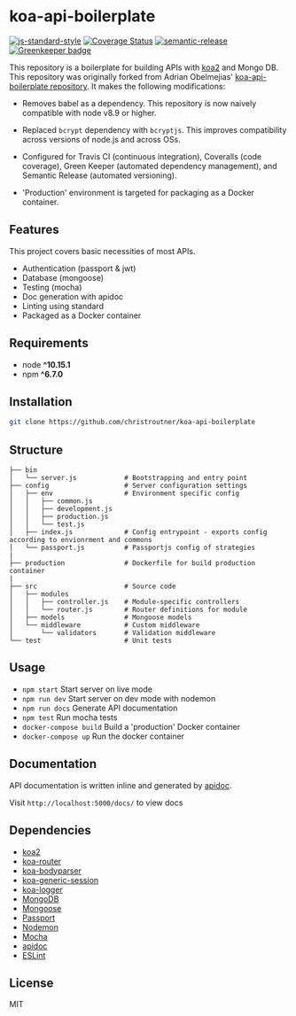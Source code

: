 # koa-api-boilerplate
[![js-standard-style](https://img.shields.io/badge/code%20style-standard-brightgreen.svg)](http://standardjs.com) [![Coverage Status](https://coveralls.io/repos/github/christroutner/babel-free-koa2-api-boilerplate/badge.svg?branch=unstable)](https://coveralls.io/github/christroutner/babel-free-koa2-api-boilerplate?branch=unstable) [![semantic-release](https://img.shields.io/badge/%20%20%F0%9F%93%A6%F0%9F%9A%80-semantic--release-e10079.svg)](https://github.com/semantic-release/semantic-release) [![Greenkeeper badge](https://badges.greenkeeper.io/christroutner/babel-free-koa2-api-boilerplate.svg)](https://greenkeeper.io/)


This repository is a boilerplate for building APIs with
[koa2](https://github.com/koajs/koa/tree/v2.x) and Mongo DB.
This repository was originally forked from Adrian Obelmejias'
[koa-api-boilerplate repository](https://github.com/adrianObel/koa2-api-boilerplate).
It makes the following modifications:

- Removes babel as a dependency. This repository is now naively compatible with
  node v8.9 or higher.

- Replaced `bcrypt` dependency with `bcryptjs`. This improves compatibility across
  versions of node.js and across OSs.

- Configured for Travis CI (continuous integration), Coveralls (code coverage), Green Keeper (automated dependency management), and Semantic Release (automated versioning).

- 'Production' environment is targeted for packaging as a Docker container.

## Features
This project covers basic necessities of most APIs.
* Authentication (passport & jwt)
* Database (mongoose)
* Testing (mocha)
* Doc generation with apidoc
* Linting using standard
* Packaged as a Docker container



## Requirements
* node __^10.15.1__
* npm __^6.7.0__

## Installation
```bash
git clone https://github.com/christroutner/koa-api-boilerplate
```

## Structure
```
├── bin
│   └── server.js            # Bootstrapping and entry point
├── config                   # Server configuration settings
│   ├── env                  # Environment specific config
│   │   ├── common.js
│   │   ├── development.js
│   │   ├── production.js
│   │   └── test.js
│   ├── index.js             # Config entrypoint - exports config according to envionrment and commons
│   └── passport.js          # Passportjs config of strategies
|
├── production               # Dockerfile for build production container
|
├── src                      # Source code
│   ├── modules
│   │   ├── controller.js    # Module-specific controllers
│   │   └── router.js        # Router definitions for module
│   ├── models               # Mongoose models
│   └── middleware           # Custom middleware
│       └── validators       # Validation middleware
└── test                     # Unit tests
```

## Usage
* `npm start` Start server on live mode
* `npm run dev` Start server on dev mode with nodemon
* `npm run docs` Generate API documentation
* `npm test` Run mocha tests
* `docker-compose build` Build a 'production' Docker container
* `docker-compose up` Run the docker container

## Documentation
API documentation is written inline and generated by [apidoc](http://apidocjs.com/).

Visit `http://localhost:5000/docs/` to view docs


## Dependencies
* [koa2](https://github.com/koajs/koa/tree/v2.x)
* [koa-router](https://github.com/alexmingoia/koa-router)
* [koa-bodyparser](https://github.com/koajs/bodyparser)
* [koa-generic-session](https://github.com/koajs/generic-session)
* [koa-logger](https://github.com/koajs/logger)
* [MongoDB](http://mongodb.org/)
* [Mongoose](http://mongoosejs.com/)
* [Passport](http://passportjs.org/)
* [Nodemon](http://nodemon.io/)
* [Mocha](https://mochajs.org/)
* [apidoc](http://apidocjs.com/)
* [ESLint](http://eslint.org/)

## License
MIT
